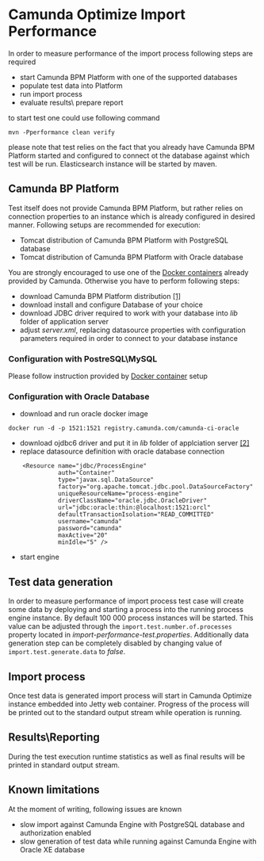 # Camunda Optimize Import Performance

In order to measure performance of the import process following steps are required 

* start Camunda BPM Platform with one of the supported databases 
* populate test data into Platform 
* run import process 
* evaluate results\ prepare report 

to start test one could use following command 

```
mvn -Pperformance clean verify
```

please note that test relies on the fact that you already have Camunda BPM Platform started and 
configured to connect ot the database against which test will be run. Elasticsearch
instance will be started by maven.

## Camunda BP Platform 

Test itself does not provide Camunda BPM Platform, but rather relies on connection properties to an instance 
which is already configured in desired manner. Following setups are recommended for execution: 

* Tomcat distribution of Camunda BPM Platform with PostgreSQL database 
* Tomcat distribution of Camunda BPM Platform with Oracle database

You are strongly encouraged to use one of the [Docker containers][docker-containers] already provided by 
Camunda. Otherwise you have to perform following steps: 

* download Camunda BPM Platform distribution [[1]][camunda-distro]
* download install and configure Database of your choice 
* download JDBC driver required to work with your database into _lib_ folder of application server
* adjust _server.xml_, replacing datasource properties with configuration parameters required in order
to connect to your database instance

### Configuration with PostreSQL\MySQL

Please follow instruction provided by [Docker container][docker-containers] setup

### Configuration with Oracle Database

* download and run oracle docker image 
```
docker run -d -p 1521:1521 registry.camunda.com/camunda-ci-oracle
```
* download ojdbc6 driver and put it in _lib_ folder of applciation server [[2]][ojdbc6]
* replace datasource definition with oracle database connection
```
    <Resource name="jdbc/ProcessEngine"
              auth="Container"
              type="javax.sql.DataSource" 
              factory="org.apache.tomcat.jdbc.pool.DataSourceFactory"
              uniqueResourceName="process-engine"
              driverClassName="oracle.jdbc.OracleDriver" 
              url="jdbc:oracle:thin:@localhost:1521:orcl"
              defaultTransactionIsolation="READ_COMMITTED"
              username="camunda"  
              password="camunda"
              maxActive="20"
              minIdle="5" />
```
* start engine

## Test data generation

In order to measure performance of import process test case will create some data by deploying and starting
 a process into the running process engine instance. By default 100 000 process instances will be started. This
  value can be adjusted through the `import.test.number.of.processes` property located in _import-performance-test.properties_.
  Additionally data generation step can be completely disabled by changing value of 
  `import.test.generate.data` to _false_. 
  
## Import process 

Once test data is generated import process will start in Camunda Optimize instance embedded into Jetty web 
 container. Progress of the process will be printed out to the standard output stream while operation is running. 
 
## Results\Reporting 

During the test execution runtime statistics as well as final results will be printed in standard output stream. 

## Known limitations

At the moment of writing, following issues are known

* slow import against Camunda Engine with PostgreSQL database and authorization enabled 
* slow generation of test data while running against Camunda Engine with Oracle XE database

[docker-containers]: https://github.com/camunda/docker-camunda-bpm-platform
[camunda-distro]: https://camunda.org/release/camunda-bpm/tomcat/
[ojdbc6]: https://app.camunda.com/nexus/service/local/repositories/thirdparty/content/com/oracle/jdbc/ojdbc6/12.1.0.2/ojdbc6-12.1.0.2.jar